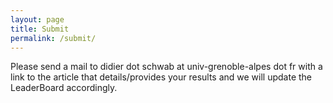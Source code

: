 ```yaml
---
layout: page
title: Submit
permalink: /submit/
---
```

Please send a mail to didier dot schwab at univ-grenoble-alpes dot fr with a link to the article that details/provides your results and we will update the LeaderBoard accordingly.
